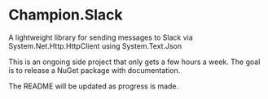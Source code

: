 # Champion.Slack
A lightweight library for sending messages to Slack via System.Net.Http.HttpClient using System.Text.Json

This is an ongoing side project that only gets a few hours a week. The goal is to release a NuGet package with documentation.

The README will be updated as progress is made.
